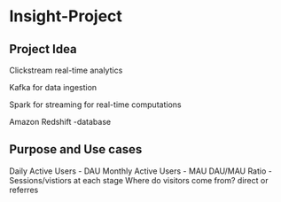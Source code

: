 # Insight-Project

Project Idea
--------------

Clickstream real-time analytics

Kafka for data ingestion

Spark for streaming for real-time computations

Amazon Redshift -database


Purpose and Use cases
-----------------------

Daily Active Users - DAU
Monthly Active Users - MAU
DAU/MAU Ratio - 
Sessions/vistiors at each stage
Where do visitors come from? direct or referres
